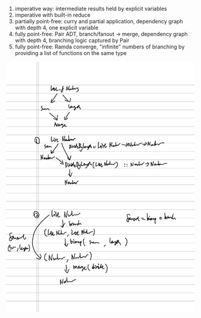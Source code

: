 1. imperative way: intermediate results held by explicit variables
2. imperative with built-in reduce
3. partially point-free: curry and partial application, dependency graph with depth 4, one explicit variable
4. fully point-free: Pair ADT, branch/fanout -> merge, dependency graph with depth 4, branching logic captured by Pair
5. fully point-free: Ramda converge, "infinite" numbers of branching by providing a list of functions on the same type

![sketch](./pic/sketch.png "sketch")
